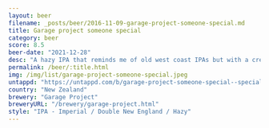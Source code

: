 ```yaml
---
layout: beer
filename: _posts/beer/2016-11-09-garage-project-someone-special.md
title: Garage project someone special
category: beer
score: 8.5
beer-date: "2021-12-28"
desc: "A hazy IPA that reminds me of old west coast IPAs but with a creamier mouthfeel. Quite high on the bitterness but there’s enough flavour in there that it doesn’t matter. I miss heavy hitting IPAs like these"
permalink: /beer/:title.html
img: /img/list/garage-project-someone-special.jpeg
untappd: "https://untappd.com/b/garage-project-someone-special--special-/4604473"
country: "New Zealand"
brewery: "Garage Project"
breweryURL: "/brewery/garage-project.html"
style: "IPA - Imperial / Double New England / Hazy"
---
```

